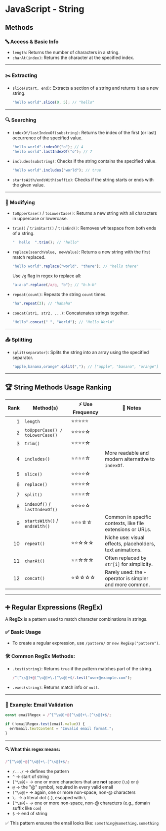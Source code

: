# JavaScript - String

## Methods

### 🔤 **Access & Basic Info**

- `length`: Returns the number of characters in a string.
- `charAt(index)`: Returns the character at the specified index.

---

### ✂️ **Extracting**

- `slice(start, end)`: Extracts a section of a string and returns it as a new string.

  ```js
  "hello world".slice(0, 5); // "hello"
  ```

---

### 🔍 **Searching**

- `indexOf/lastIndexOf(substring)`: Returns the index of the first (or last) occurrence of the specified value.

  ```js
  "hello world".indexOf("o"); // 4
  "hello world".lastIndexOf("o"); // 7
  ```

- `includes(substring)`: Checks if the string contains the specified value.

  ```js
  "hello world".includes("world"); // true
  ```

- `startsWith/endsWith(suffix)`: Checks if the string starts or ends with the given value.

---

### 🔧 **Modifying**

- `toUpperCase()` / `toLowerCase()`: Returns a new string with all characters in uppercase or lowercase.

- `trim()` / `trimStart()` / `trimEnd()`: Removes whitespace from both ends of a string.

  ```js
  "  hello  ".trim(); // "hello"
  ```

- `replace(searchValue, newValue)`: Returns a new string with the first match replaced.

  ```js
  "hello world".replace("world", "there"); // "hello there"
  ```

  Use `/g` flag in regex to replace all:

  ```js
  "a-a-a".replace(/a/g, "b"); // "b-b-b"
  ```

- `repeat(count)`: Repeats the string `count` times.

  ```js
  "ha".repeat(3); // "hahaha"
  ```

- `concat(str1, str2, ...)`: Concatenates strings together.

  ```js
  "Hello".concat(" ", "World"); // "Hello World"
  ```

---

### 📤 **Splitting**

- `split(separator)`: Splits the string into an array using the specified separator.

  ```js
  "apple,banana,orange".split(","); // ["apple", "banana", "orange"]
  ```

---

## 🏆 String Methods Usage Ranking

| Rank | Method(s)                       | ⚡️ Use Frequency | 📌 Notes                                                   |
| ---: | ------------------------------- | ----------------- | ---------------------------------------------------------- |
|    1 | `length`                        | ⭐⭐⭐⭐⭐        |                                                            |
|    2 | `toUpperCase() / toLowerCase()` | ⭐⭐⭐⭐☆         |                                                            |
|    3 | `trim()`                        | ⭐⭐⭐⭐☆         |                                                            |
|    4 | `includes()`                    | ⭐⭐⭐⭐☆         | More readable and modern alternative to `indexOf`.         |
|    5 | `slice()`                       | ⭐⭐⭐⭐☆         |                                                            |
|    6 | `replace()`                     | ⭐⭐⭐⭐☆         |                                                            |
|    7 | `split()`                       | ⭐⭐⭐⭐☆         |                                                            |
|    8 | `indexOf()` / `lastIndexOf()`   | ⭐⭐⭐⭐☆         |                                                            |
|    9 | `startsWith()` / `endsWith()`   | ⭐⭐⭐☆☆          | Common in specific contexts, like file extensions or URLs. |
|   10 | `repeat()`                      | ⭐⭐☆☆☆           | Niche use: visual effects, placeholders, text animations.  |
|   11 | `charAt()`                      | ⭐⭐☆☆☆           | Often replaced by `str[i]` for simplicity.                 |
|   12 | `concat()`                      | ⭐☆☆☆☆            | Rarely used: the `+` operator is simpler and more common.  |

---

## ➕ **Regular Expressions (RegEx)**

A **RegEx** is a pattern used to match character combinations in strings.

### ✅ Basic Usage

- To create a regular expression, use `/pattern/` or `new RegExp("pattern")`.

### 🛠️ Common RegEx Methods:

- `.test(string)`: Returns `true` if the pattern matches part of the string.

  ```js
  /^[^\s@]+@[^\s@]+\.[^\s@]+$/.test("user@example.com");
  ```

- `.exec(string)`: Returns match info or `null`.

---

### 📧 Example: Email Validation

```js
const emailRegex = /^[^\s@]+@[^\s@]+\.[^\s@]+$/;

if (!emailRegex.test(email.value)) {
  errEmail.textContent = "Invalid email format.";
}
```

---

#### 🔍 What this regex means:

```js
/^[^\s@]+@[^\s@]+\.[^\s@]+$/;
```

- `/.../` → defines the pattern
- `^` → start of string
- `[^\s@]+` → one or more characters that are **not** space (`\s`) or `@`
- `@` → the "@" symbol, required in every valid email
- `[^\s@]+` → again, one or more non-space, non-@ characters
- `\.` → a literal dot (`.`), escaped with `\`
- `[^\s@]+` → one or more non-space, non-@ characters (e.g., domain suffix like `com`)
- `$` → end of string

✅ This pattern ensures the email looks like: `something@something.something`
